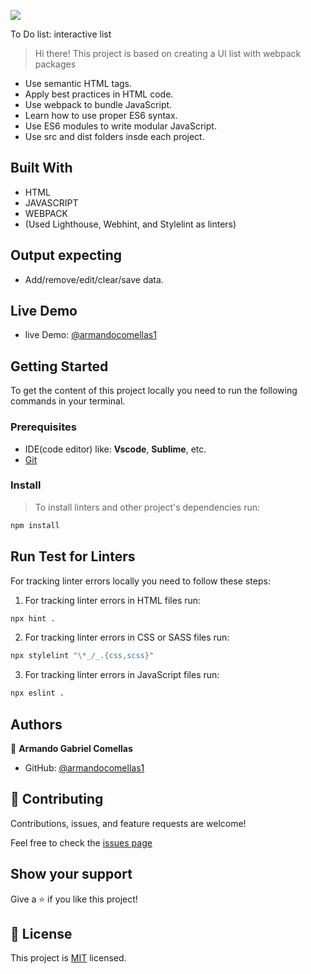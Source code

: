 ![](https://img.shields.io/badge/Microverse-blueviolet)

To Do list: interactive list

> Hi there! This project is based on creating a UI list with webpack packages

- Use semantic HTML tags.
- Apply best practices in HTML code.
- Use webpack to bundle JavaScript.
- Learn how to use proper ES6 syntax.
- Use ES6 modules to write modular JavaScript.
- Use src and dist folders insde each project.

## Built With

- HTML
- JAVASCRIPT
- WEBPACK
- (Used Lighthouse, Webhint, and Stylelint as linters)

## Output expecting

- Add/remove/edit/clear/save data.

## Live Demo

- live Demo: [@armandocomellas1](https://armandocomellas1.github.io/to-do.-list/dist/)

## Getting Started

To get the content of this project locally you need to run the following commands in your terminal.

### Prerequisites
- IDE(code editor) like: **Vscode**, **Sublime**, etc.
- [Git](https://www.linode.com/docs/guides/how-to-install-git-on-linux-mac-and-windows/)

### Install
> To install linters and other project's dependencies run:
```bash
npm install
```
## Run Test for Linters
For tracking linter errors locally you need to follow these steps:
1. For tracking linter errors in HTML files run:
```bash
npx hint .
```

2. For tracking linter errors in CSS or SASS files run:

```bash
npx stylelint "\*_/_.{css,scss}"
```

3. For tracking linter errors in JavaScript files run:

```bash
npx eslint .
```

## Authors

👤 **Armando Gabriel Comellas**

- GitHub: [@armandocomellas1](https://github.com/armandocomellas1)

## 🤝 Contributing

Contributions, issues, and feature requests are welcome!

Feel free to check the [issues page](https://armandocomellas1.github.io/capstone-project-conference/issues)

## Show your support

Give a ⭐️ if you like this project!

## 📝 License

This project is [MIT](./MIT.md) licensed.